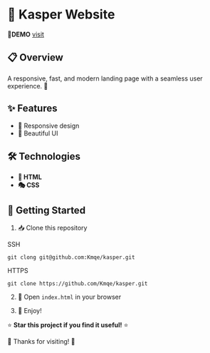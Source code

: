 # 🚀 Kasper Website

🔗**DEMO** [visit](https://kmqe.github.io/kasper/)

## 📋 Overview

A responsive, fast, and modern landing page with a seamless user experience. 🚀

## ✨ Features

- 📱 Responsive design
- 🎨 Beautiful UI

## 🛠️ Technologies

- **📄 HTML**
- **🎭 CSS**

## 🏁 Getting Started

1. 📥 Clone this repository

SSH

```
git clong git@github.com:Kmqe/kasper.git
```

HTTPS

```
git clone https://github.com/Kmqe/kasper.git
```

2. 📂 Open `index.html` in your browser

3. 🎉 Enjoy!

⭐ **Star this project if you find it useful!** ⭐

🙏 Thanks for visiting! 🙏
